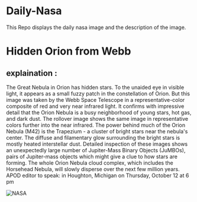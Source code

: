 # Daily-Nasa

This Repo displays the daily nasa image and the description of the image.

<!--NASA-->
# Hidden Orion from Webb
## explaination :

The Great Nebula in Orion has hidden stars.   To the unaided eye in visible light, it appears as a small fuzzy patch in the constellation of Orion. But this image was taken by the Webb Space Telescope in a representative-color composite of red and very near infrared light.  It confirms with impressive detail that the  Orion Nebula is a busy neighborhood of young stars, hot gas, and dark dust.  The rollover image shows the same image in representative colors further into the near infrared. The power behind much of the Orion Nebula (M42) is the Trapezium - a cluster of bright stars near the nebula's center.  The diffuse and filamentary glow surrounding the bright stars is mostly heated interstellar dust.  Detailed inspection of these images shows an unexpectedly large number of Jupiter-Mass Binary Objects (JuMBOs), pairs of Jupiter-mass objects which might give a clue to how stars are forming.  The whole Orion Nebula cloud complex, which includes the Horsehead Nebula, will slowly disperse over the next few million years.   APOD editor to speak: in Houghton, Michigan on Thursday, October 12 at 6 pm

![NASA](https://apod.nasa.gov/apod/image/2310/OrionNircShort_Webb_960.jpg)
<!--/NASA-->